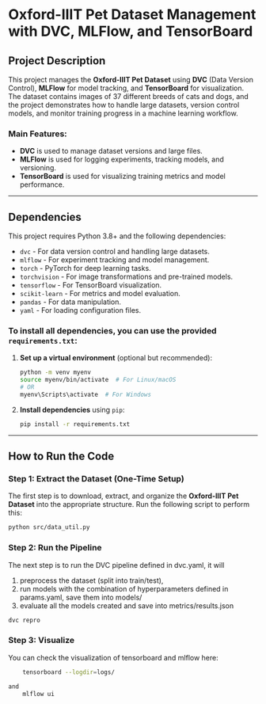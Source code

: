 # Oxford-IIIT Pet Dataset Management with DVC, MLFlow, and TensorBoard

## Project Description

This project manages the **Oxford-IIIT Pet Dataset** using **DVC** (Data Version Control), **MLFlow** for model tracking, and **TensorBoard** for visualization. The dataset contains images of 37 different breeds of cats and dogs, and the project demonstrates how to handle large datasets, version control models, and monitor training progress in a machine learning workflow.

### **Main Features:**
- **DVC** is used to manage dataset versions and large files.
- **MLFlow** is used for logging experiments, tracking models, and versioning.
- **TensorBoard** is used for visualizing training metrics and model performance.

---

## Dependencies

This project requires Python 3.8+ and the following dependencies:

- `dvc` - For data version control and handling large datasets.
- `mlflow` - For experiment tracking and model management.
- `torch` - PyTorch for deep learning tasks.
- `torchvision` - For image transformations and pre-trained models.
- `tensorflow` - For TensorBoard visualization.
- `scikit-learn` - For metrics and model evaluation.
- `pandas` - For data manipulation.
- `yaml` - For loading configuration files.

### To install all dependencies, you can use the provided `requirements.txt`:

1. **Set up a virtual environment** (optional but recommended):
    ```bash
    python -m venv myenv
    source myenv/bin/activate  # For Linux/macOS
    # OR
    myenv\Scripts\activate  # For Windows
    ```

2. **Install dependencies** using `pip`:
    ```bash
    pip install -r requirements.txt
    ```

---

## How to Run the Code

### Step 1: Extract the Dataset (One-Time Setup)

The first step is to download, extract, and organize the **Oxford-IIIT Pet Dataset** into the appropriate structure. Run the following script to perform this:

```bash
python src/data_util.py
```
### Step 2: Run the Pipeline

The next step is to run the DVC pipeline defined in dvc.yaml, it will 
1. preprocess the dataset (split into train/test), 
2. run models with the combination of hyperparameters defined in params.yaml, save them into models/
3. evaluate all the models created and save into metrics/results.json

```bash
dvc repro
```

### Step 3: Visualize

You can check the visualization of tensorboard and mlflow here:

```bash
    tensorboard --logdir=logs/
```

```bash
and 
    mlflow ui
```
